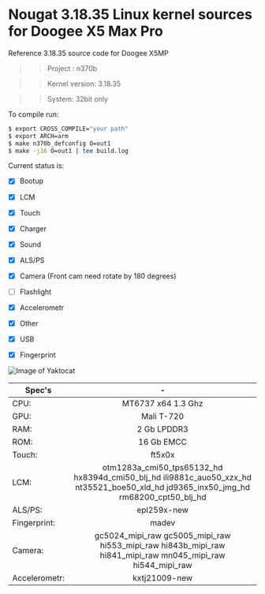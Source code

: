 # Nougat 3.18.35 Linux kernel sources for Doogee X5 Max Pro
Reference 3.18.35 source code for Doogee X5MP

>> Project : n370b

>> Kernel version: 3.18.35

>> System: 32bit only

To compile run:
```sh
$ export CROSS_COMPILE="your path"
$ export ARCH=arm 
$ make n370b_defconfig O=out1
$ make -j16 O=out1 | tee build.log
```

Current status is:
- [x] Bootup
- [x] LCM
- [x] Touch 
- [x] Charger
- [x] Sound 
- [x] ALS/PS 
- [x] Camera (Front cam need rotate by 180 degrees)
- [ ] Flashlight
- [x] Accelerometr
- [x] Other 
- [x] USB
- [x] Fingerprint



![Image of Yaktocat](http://bestmobiles.in.ua/4439-large_default/smartfon-doogee-x5-max-pro-white.jpg)

| Spec's | - |
| ---------------|:--------------------:|
| CPU: | MT6737 x64 1.3 Ghz |
| GPU: | Mali T-720 |
| RAM: | 2 Gb LPDDR3 |
| ROM: | 16 Gb EMCC |
| Touch: | ft5x0x |
| LCM: | otm1283a_cmi50_tps65132_hd hx8394d_cmi50_blj_hd ili9881c_auo50_xzx_hd nt35521_boe50_xld_hd jd9365_inx50_jmg_hd rm68200_cpt50_blj_hd |
| ALS/PS: | epl259x-new |
| Fingerprint: | madev |
| Camera: | gc5024_mipi_raw gc5005_mipi_raw hi553_mipi_raw hi843b_mipi_raw hi841_mipi_raw mn045_mipi_raw hi544_mipi_raw |
| Accelerometr: | kxtj21009-new |
